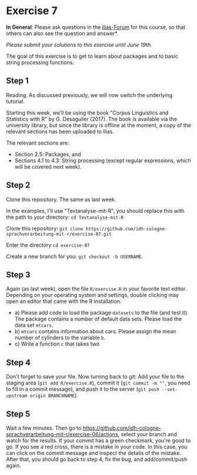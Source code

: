 # Exercise 7

**In General**: Please ask questions in the [ilias-Forum](https://www.ilias.uni-koeln.de/ilias/goto_uk_frm_3270419.html) for this course, so that others can also see the question and answer*.

*Please submit your solutions to this exercise until June 19th.*

The goal of this exercise is to get to learn about packages and to basic string processing functions.

## Step 1

Reading. As discussed previously, we will now switch the underlying tutorial.

Starting this week, we'll be using the book "Corpus Linguistics and Statistics with R" by G. Desagulier (2017). The book is available via the university library, but since the library is offline at the moment, a copy of the relevant sections has been uploaded to ilias.

The relevant sections are:

- Section 2.5: Packages, and
- Sections 4.1 to 4.3: String processing (except regular expressions, which will be covered next week).

## Step 2

Clone this repository. The same as last week.

In the examples, I'll use "Textanalyse-mit-R", you should replace this with the path to your directory: `cd Textanalyse-mit-R`

Clone this repository: `git clone https://github.com/idh-cologne-sprachverarbeitung-mit-r/exercise-07.git`

Enter the directory `cd exercise-07`

Create a new branch for you: `git checkout -b USERNAME`.

## Step 3
Again (as last week), open the file `R/exercise.R` in your favorite text editor. Depending on your operating system and settings, double clicking may open an editor that came with the R installation.

- a) Please add code to load the package `datasets` to the file (and test it). The package contains a number of default data sets. Please load the data set `mtcars`. 
- b) `mtcars` contains information about cars. Please assign the mean number of cylinders to the variable `b`.
- c) Write a function `c` that takes two 

## Step 4
Don't forget to save your file.
Now turning back to git: Add your file to the staging area (`git add R/exercise.R`), commit it (`git commit -m ""`, you need to fill in a commit message), and push it to the server (`git push --set-upstream origin BRANCHNAME`).

## Step 5

Wait a few minutes. Then go to https://github.com/idh-cologne-sprachverarbeitung-mit-r/exercise-06/actions, select your branch and watch for the results. If your commit has a green checkmark, you're good to go. If you see a red cross, there is a mistake in your code. In this case, you can click on the commit message and inspect the details of the mistake. After that, you should go back to step 4, fix the bug, and add/commit/push again.
